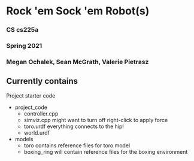 # Rock 'em Sock 'em Robot(s)
### CS cs225a
### Spring 2021
### Megan Ochalek, Sean McGrath, Valerie Pietrasz

## Currently contains
Project starter code
- project_code
  - controller.cpp
  - simviz.cpp
    might want to turn off right-click to apply force
  - toro.urdf
    everything connects to the hip!
  - world.urdf
- models
  - toro
    contains reference files for toro model
  - boxing_ring
    will contain reference files for the boxing environment
